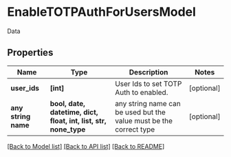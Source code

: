 # EnableTOTPAuthForUsersModel

Data

## Properties
Name | Type | Description | Notes
------------ | ------------- | ------------- | -------------
**user_ids** | **[int]** | User Ids to set TOTP Auth to enabled. | [optional] 
**any string name** | **bool, date, datetime, dict, float, int, list, str, none_type** | any string name can be used but the value must be the correct type | [optional]

[[Back to Model list]](../README.md#documentation-for-models) [[Back to API list]](../README.md#documentation-for-api-endpoints) [[Back to README]](../README.md)


